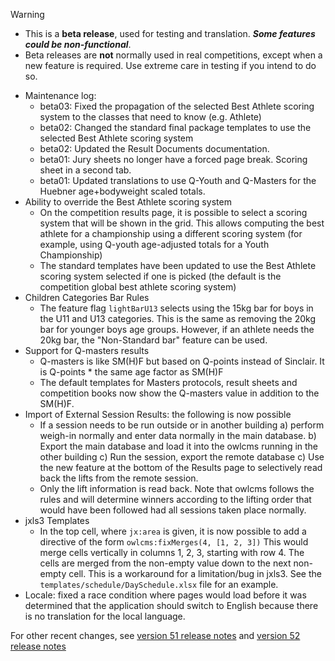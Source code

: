 > [!WARNING]
>
> - This is a **beta release**, used for testing and translation. ***Some features could be non-functional***.
> - Beta releases are **not** normally used in real competitions, except when a new feature is required. Use extreme care in testing if you intend to do so.

- Maintenance log:
  - beta03: Fixed the propagation of the selected Best Athlete scoring system to the classes that need to know (e.g. Athlete)
  - beta02: Changed the standard final package templates to use the selected Best Athlete scoring system
  - beta02: Updated the Result Documents documentation.
  - beta01: Jury sheets no longer have a forced page break. Scoring sheet in a second tab.
  - beta01: Updated translations to use Q-Youth and Q-Masters for the Huebner age+bodyweight scaled totals.
- Ability to override the Best Athlete scoring system
  - On the competition results page, it is possible to select a scoring system that will be shown in the grid.  This allows computing the best athlete for a championship using a different scoring system (for example, using Q-youth age-adjusted totals for a Youth Championship)
  - The standard templates have been updated to use the Best Athlete scoring system selected if one is picked (the default is the competition global best athlete scoring system)
- Children Categories Bar Rules
  - The feature flag `lightBarU13` selects using the 15kg bar for boys in the U11 and U13 categories.  This is the same as removing the 20kg bar for younger boys age groups.  However, if an athlete needs the 20kg bar, the "Non-Standard bar" feature can be used.
- Support for Q-masters results
  - Q-masters is like SM(H)F but based on Q-points instead of Sinclair.  It is Q-points * the same age factor as SM(H)F
  - The default templates for Masters protocols, result sheets and competition books now show the Q-masters value in addition to the SM(H)F.
- Import of External Session Results: the following is now possible
  - If a session needs to be run outside or in another building a) perform weigh-in normally and enter data normally in the main database. b) Export the main database and load it into the owlcms running in the other building c) Run the session, export the remote database c) Use the new feature at the bottom of the Results page to selectively read back the lifts from the remote session.
  - Only the lift information is read back.  Note that owlcms follows the rules and will determine winners according to the lifting order that would have been followed had all sessions taken place normally.
- jxls3 Templates
  - In the top cell, where `jx:area` is given, it is now possible to add a directive of the form `owlcms:fixMerges(4, [1, 2, 3])`  This would merge cells vertically in columns 1, 2, 3, starting with row 4.  The cells are merged from the non-empty value down to the next non-empty cell.  This is a workaround for a limitation/bug in jxls3.  See the `templates/schedule/DaySchedule.xlsx` file for an example.
- Locale: fixed a race condition where pages would load before it was determined that the application should switch to English because there is no translation for the local language.

For other recent changes, see [version 51 release notes](https://github.com/owlcms/owlcms4/releases/tag/50.0.0) and [version 52 release notes](https://github.com/owlcms/owlcms4/releases/tag/52.0.6)
